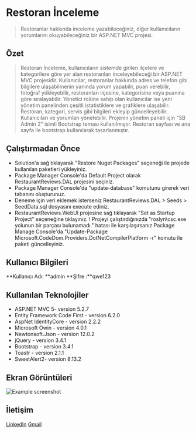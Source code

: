 # Restoran İnceleme
> Restoranlar hakkında inceleme yazabileceğiniz, diğer kullanıcıların yorumlarını okuyabileceğiniz bir ASP.NET MVC projesi.

## Özet
> Restoran İnceleme, kullanıcıların sistemde girilen ilçelere ve kategorilere göre yer alan restoranları inceleyebileceği bir ASP.NET MVC projesidir. Kullanıcılar, restoranlar hakkında adres ve telefon gibi bilgilere ulaşabilmenin yanında yorum yapabilir, puan verebilir, fotoğraf yükleyebilir, restoranları ilçesine, kategorisine veya puanına göre sıralayabilir. Yönetici rolüne sahip olan kullanıcılar ise yeni yönetim panelinden çeşitli istatistiklere ve grafiklere ulaşabilir. Restoran, kategori, servis gibi bilgileri ekleyip güncelleyebilir. Kullanıcıları ve yorumları yönetebilir. Projenin yönetim paneli için "SB Admin 2" isimli Bootstrap teması kullanılmıştır. Restoran sayfası ve ana sayfa ile bootstrap kullanılarak tasarlanmıştır.

## Çalıştırmadan Önce
- Solution'a sağ tıklayarak "Restore Nuget Packages" seçeneği ile projede kullanılan paketleri yükleyiniz.
- Package Manager Console'da Default Project olarak RestaurantReviews.DAL projesini seçiniz.
- Package Manager Console'da "update-database" komutunu girerek veri tabanını oluşturunuz.
- Deneme için veri eklemek isterseniz RestaurantReviews.DAL > Seeds > SeedData.sql dosyasını execute ediniz.
- RestaurantReviews.WebUI projesine sağ tıklayarak "Set as Startup Project" seçeneğine tıklayınız.
! Projeyi çalıştırdığınızda "roslyn\csc.exe yolunun bir parçası bulunamadı." hatası ile karşılaşırsanız
Package Manage Console'da "Update-Package Microsoft.CodeDom.Providers.DotNetCompilerPlatform -r" komutu ile paketi güncelleyiniz.

## Kullanıcı Bilgileri
**Kullanıcı Adı: **admin
**Şifre :**qwe123

## Kullanılan Teknolojiler
- ASP.NET MVC 5- version 5.2.7
- Entity Framework Code First - version 6.2.0
- AspNet IdentityCore - version 2.2.2
- Microsoft Owin - version 4.0.1
- Newtonsoft.Json - version 12.0.2
- jQuery - version 3.4.1
- Bootstrap - version 3.4.1
- Toastr - version 2.1.1
- SweetAlert2- version 8.13.2

## Ekran Görüntüleri
![Example screenshot](./img/screenshot.png)
<!-- If you have screenshots you'd like to share, include them here. -->

## İletişim
[LinkedIn](https://www.linkedin.com/in/caner-gencdogan/)
[Gmail](gencdogancaner@gmail.com)
